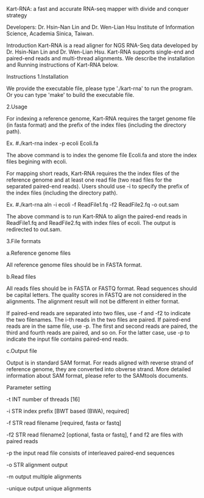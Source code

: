 Kart-RNA: a fast and accurate RNA-seq mapper with divide and conquer strategy

Developers: Dr. Hsin-Nan Lin and Dr. Wen-Lian Hsu Institute of Information Science, Academia Sinica, Taiwan.

Introduction
Kart-RNA is a read aligner for NGS RNA-Seq data developed by Dr. Hsin-Nan Lin and Dr. Wen-Lian Hsu. Kart-RNA supports single-end and paired-end reads and multi-thread alignments. We describe the installation and Running instructions of Kart-RNA below.

Instructions
1.Installation

We provide the executable file, please type './kart-rna' to run the program. Or you can type 'make' to build the executable file.

2.Usage

For indexing a reference genome, Kart-RNA requires the target genome file (in fasta format) and the prefix of the index files (including the directory path).

Ex. #./kart-rna index -p ecoli Ecoli.fa

The above command is to index the genome file Ecoli.fa and store the index files begining with ecoli.

For mapping short reads, Kart-RNA requires the the index files of the reference genome and at least one read file (two read files for the separated paired-end reads). Users should use -i to specify the prefix of the index files (including the directory path).

Ex. #./kart-rna aln -i ecoli -f ReadFile1.fq -f2 ReadFile2.fq -o out.sam

The above command is to run Kart-RNA to align the paired-end reads in ReadFile1.fq and ReadFile2.fq with index files of ecoli. The output is redirected to out.sam.

3.File formats

a.Reference genome files

All reference genome files should be in FASTA format.

b.Read files

All reads files should be in FASTA or FASTQ format. Read sequences should be capital letters. The quality scores in FASTQ are not considered in the alignments. The alignment result will not be different in either format.

If paired-end reads are separated into two files, use -f and -f2 to indicate the two filenames. The i-th reads in the two files are paired. If paired-end reads are in the same file, use -p. The first and second reads are paired, the third and fourth reads are paired, and so on. For the latter case, use -p to indicate the input file contains paired-end reads.

c.Output file

Output is in standard SAM format. For reads aligned with reverse strand of reference genome, they are converted into obverse strand. More detailed information about SAM format, please refer to the SAMtools documents.

Parameter setting

-t INT number of threads [16]

-i STR index prefix [BWT based (BWA), required]

-f STR read filename [required, fasta or fastq]

-f2 STR read filename2 [optional, fasta or fastq], f and f2 are files with paired reads

-p the input read file consists of interleaved paired-end sequences

-o STR alignment output

-m output multiple alignments

-unique output unique alignments
